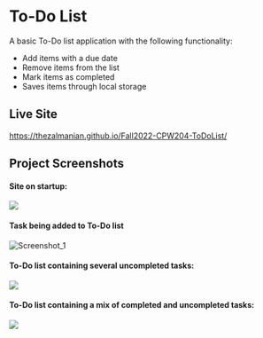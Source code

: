 # To-Do List
A basic To-Do list application with the following functionality:
- Add items with a due date
- Remove items from the list
- Mark items as completed
- Saves items through local storage

## Live Site
https://thezalmanian.github.io/Fall2022-CPW204-ToDoList/

## Project Screenshots
#### Site on startup:
![](https://github.com/theZalmanian/Fall2022-CPW204-ToDoList/assets/103011701/7d7854ab-4319-4d7b-b3d5-ed55caa5b8cb)

#### Task being added to To-Do list
![Screenshot_1](https://github.com/theZalmanian/Fall2022-CPW204-ToDoList/assets/103011701/30074a21-3cf1-4c8a-a4ea-0202c778c3b8)

#### To-Do list containing several uncompleted tasks:
![](https://github.com/theZalmanian/Fall2022-CPW204-ToDoList/assets/103011701/e0294d89-2647-46c1-8af1-04bd130061c1)

#### To-Do list containing a mix of completed and uncompleted tasks:
![](https://github.com/theZalmanian/Fall2022-CPW204-ToDoList/assets/103011701/957276be-7c1a-4a70-99d0-2e14d0f5cf6e)
